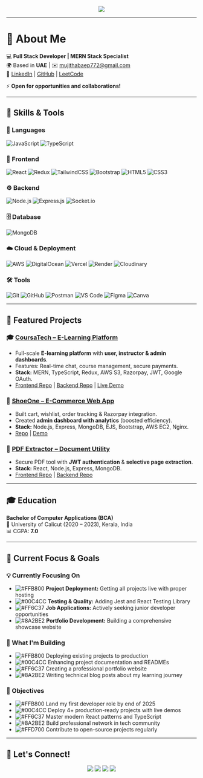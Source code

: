 <!-- Typing SVG Banner -->
<p align="center">
  <a href="https://github.com/Mujithaba">
    <img src="https://readme-typing-svg.herokuapp.com?size=24&duration=4000&color=00C4CC&center=true&vCenter=true&width=600&lines=Hi%2C+I'm+Mohamed+Mujithaba;Full+Stack+Developer;MERN+Stack+Specialist;Always+learning+new+technologies!">
  </a>
</p>

---

# 👋 About Me  

💻 **Full Stack Developer | MERN Stack Specialist**  
🌍 Based in **UAE** | ✉️ [mujithabaep772@gmail.com](mailto:mujithabaep772@gmail.com)  
🔗 [LinkedIn](https://www.linkedin.com/in/mujithabaep772/) | [GitHub](https://github.com/Mujithaba) | [LeetCode](https://leetcode.com/u/mujithaba/)  

⚡ **Open for opportunities and collaborations!**

---

## 🚀 Skills & Tools  

### 🚨 Languages  
![JavaScript](https://img.shields.io/badge/JavaScript-F7DF1E?logo=javascript&logoColor=black) ![TypeScript](https://img.shields.io/badge/TypeScript-3178C6?logo=typescript&logoColor=white)  

### 🎨 Frontend  
![React](https://img.shields.io/badge/React-61DAFB?logo=react&logoColor=black) ![Redux](https://img.shields.io/badge/Redux-764ABC?logo=redux&logoColor=white) ![TailwindCSS](https://img.shields.io/badge/TailwindCSS-06B6D4?logo=tailwindcss&logoColor=white) ![Bootstrap](https://img.shields.io/badge/Bootstrap-7952B3?logo=bootstrap&logoColor=white) ![HTML5](https://img.shields.io/badge/HTML5-E34F26?logo=html5&logoColor=white) ![CSS3](https://img.shields.io/badge/CSS3-1572B6?logo=css3&logoColor=white)  

### ⚙️ Backend  
![Node.js](https://img.shields.io/badge/Node.js-339933?logo=node.js&logoColor=white) ![Express.js](https://img.shields.io/badge/Express.js-000000?logo=express&logoColor=white) ![Socket.io](https://img.shields.io/badge/Socket.io-010101?logo=socket.io&logoColor=white)  

### 🗄️ Database  
![MongoDB](https://img.shields.io/badge/MongoDB-47A248?logo=mongodb&logoColor=white)  

### ☁️ Cloud & Deployment  
![AWS](https://img.shields.io/badge/AWS-232F3E?logo=amazon-aws&logoColor=white) ![DigitalOcean](https://img.shields.io/badge/DigitalOcean-0080FF?logo=digitalocean&logoColor=white) ![Vercel](https://img.shields.io/badge/Vercel-000000?logo=vercel&logoColor=white) ![Render](https://img.shields.io/badge/Render-46E3B7?logo=render&logoColor=black) ![Cloudinary](https://img.shields.io/badge/Cloudinary-3448C5?logo=cloudinary&logoColor=white)  

### 🛠️ Tools  
![Git](https://img.shields.io/badge/Git-F05032?logo=git&logoColor=white) ![GitHub](https://img.shields.io/badge/GitHub-181717?logo=github&logoColor=white) ![Postman](https://img.shields.io/badge/Postman-FF6C37?logo=postman&logoColor=white) ![VS Code](https://img.shields.io/badge/VS%20Code-007ACC?logo=visualstudiocode&logoColor=white) ![Figma](https://img.shields.io/badge/Figma-F24E1E?logo=figma&logoColor=white) ![Canva](https://img.shields.io/badge/Canva-00C4CC?logo=canva&logoColor=white)  

---

## 📂 Featured Projects  

### 🎓 [CoursaTech – E-Learning Platform](#)  
- Full-scale **E-learning platform** with **user, instructor & admin dashboards**.  
- Features: Real-time chat, course management, secure payments.  
- **Stack:** MERN, TypeScript, Redux, AWS S3, Razorpay, JWT, Google OAuth.  
- [Frontend Repo](#) | [Backend Repo](#) | [Live Demo](#)  

### 🛒 [ShoeOne – E-Commerce Web App](#)  
- Built cart, wishlist, order tracking & Razorpay integration.  
- Created **admin dashboard with analytics** (boosted efficiency).  
- **Stack:** Node.js, Express, MongoDB, EJS, Bootstrap, AWS EC2, Nginx.  
- [Repo](#) | [Demo](#)  

### 📑 [PDF Extractor – Document Utility](#)  
- Secure PDF tool with **JWT authentication** & **selective page extraction**.  
- **Stack:** React, Node.js, Express, MongoDB.  
- [Frontend Repo](#) | [Backend Repo](#)  

---

## 🎓 Education  
**Bachelor of Computer Applications (BCA)**  
📍 University of Calicut (2020 – 2023), Kerala, India  
📊 CGPA: **7.0**  

---

## 🎯 Current Focus & Goals  

### 💡 Currently Focusing On
- ![#FFB800](https://via.placeholder.com/15/FFB800/000000?text=+) **Project Deployment:** Getting all projects live with proper hosting  
- ![#00C4CC](https://via.placeholder.com/15/00C4CC/000000?text=+) **Testing & Quality:** Adding Jest and React Testing Library  
- ![#FF6C37](https://via.placeholder.com/15/FF6C37/000000?text=+) **Job Applications:** Actively seeking junior developer opportunities  
- ![#8A2BE2](https://via.placeholder.com/15/8A2BE2/000000?text=+) **Portfolio Development:** Building a comprehensive showcase website  

### 💼 What I'm Building
- ![#FFB800](https://via.placeholder.com/15/FFB800/000000?text=+) Deploying existing projects to production  
- ![#00C4CC](https://via.placeholder.com/15/00C4CC/000000?text=+) Enhancing project documentation and READMEs  
- ![#FF6C37](https://via.placeholder.com/15/FF6C37/000000?text=+) Creating a professional portfolio website  
- ![#8A2BE2](https://via.placeholder.com/15/8A2BE2/000000?text=+) Writing technical blog posts about my learning journey  

### 🎯 Objectives
- ![#FFB800](https://via.placeholder.com/15/FFB800/000000?text=+) Land my first developer role by end of 2025  
- ![#00C4CC](https://via.placeholder.com/15/00C4CC/000000?text=+) Deploy 4+ production-ready projects with live demos  
- ![#FF6C37](https://via.placeholder.com/15/FF6C37/000000?text=+) Master modern React patterns and TypeScript  
- ![#8A2BE2](https://via.placeholder.com/15/8A2BE2/000000?text=+) Build professional network in tech community  
- ![#FFD700](https://via.placeholder.com/15/FFD700/000000?text=+) Contribute to open-source projects regularly  

---

## 🤝 Let's Connect!  
<p align="center">
  <a href="mailto:mujithabaep772@gmail.com"><img src="https://img.shields.io/badge/Email-D14836?style=for-the-badge&logo=gmail&logoColor=white"></a>
  <a href="https://www.linkedin.com/in/mujithabaep772/"><img src="https://img.shields.io/badge/LinkedIn-0077B5?style=for-the-badge&logo=linkedin&logoColor=white"></a>
  <a href="https://github.com/Mujithaba"><img src="https://img.shields.io/badge/GitHub-181717?style=for-the-badge&logo=github&logoColor=white"></a>
  <a href="https://leetcode.com/u/mujithaba/"><img src="https://img.shields.io/badge/LeetCode-F79F1F?style=for-the-badge&logo=leetcode&logoColor=white"></a>
</p>
